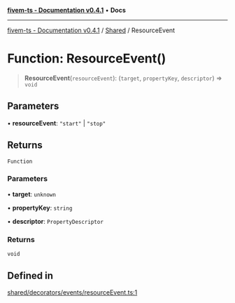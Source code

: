 [**fivem-ts - Documentation v0.4.1**](../../../README.md) • **Docs**

***

[fivem-ts - Documentation v0.4.1](../../../README.md) / [Shared](../README.md) / ResourceEvent

# Function: ResourceEvent()

> **ResourceEvent**(`resourceEvent`): (`target`, `propertyKey`, `descriptor`) => `void`

## Parameters

• **resourceEvent**: `"start"` \| `"stop"`

## Returns

`Function`

### Parameters

• **target**: `unknown`

• **propertyKey**: `string`

• **descriptor**: `PropertyDescriptor`

### Returns

`void`

## Defined in

[shared/decorators/events/resourceEvent.ts:1](https://github.com/Purpose-Dev/fivem-ts/blob/main/src/shared/decorators/events/resourceEvent.ts#L1)
